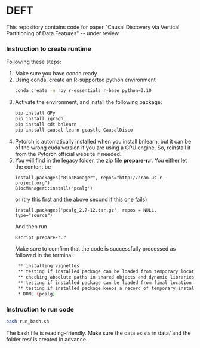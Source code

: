 # DEFT
This repository contains code for paper "Causal Discovery via Vertical Partitioning of Data Features" -- under review


### Instruction to create runtime
Following these steps:
1. Make sure you have conda ready
2. Using conda, create an R-supported python environment
   ```bash
   conda create -n rpy r-essentials r-base python=3.10
   ```
3. Activate the environment, and install the following package:
   ```bash
   pip install GPy
   pip install igragh
   pip install cdt bnlearn
   pip install causal-learn gcastle CausalDisco
   ```
4. Pytorch is automatically    installed when you install bnlearn, but it can be of the wrong cuda version if you are using a GPU engine. So, reinstall it from the Pytorch official website if needed.
5. You will find in the legacy folder, the zip file **prepare-r.r**. You either let the content be
   ```Rscript
   install.packages("BiocManager", repos="http://cran.us.r-project.org")
   BiocManager::install('pcalg')
   ```
   or (try this first and the above second if this one fails)
   ```Rscript
   install.packages('pcalg_2.7-12.tar.gz', repos = NULL, type="source")
   ```
   And then run
   ```bash
   Rscript prepare-r.r
   ```
   Make sure to comfirm that the code is successfully processed as followed in the terminal:
   ```bash
    ** installing vignettes
    ** testing if installed package can be loaded from temporary location
    ** checking absolute paths in shared objects and dynamic libraries
    ** testing if installed package can be loaded from final location
    ** testing if installed package keeps a record of temporary installation path
    * DONE (pcalg)
   ```

### Instruction to run code
```bash
bash run_bash.sh
```
The bash file is reading-friendly. Make sure the data exists in data/ and the folder res/ is created in advance.
